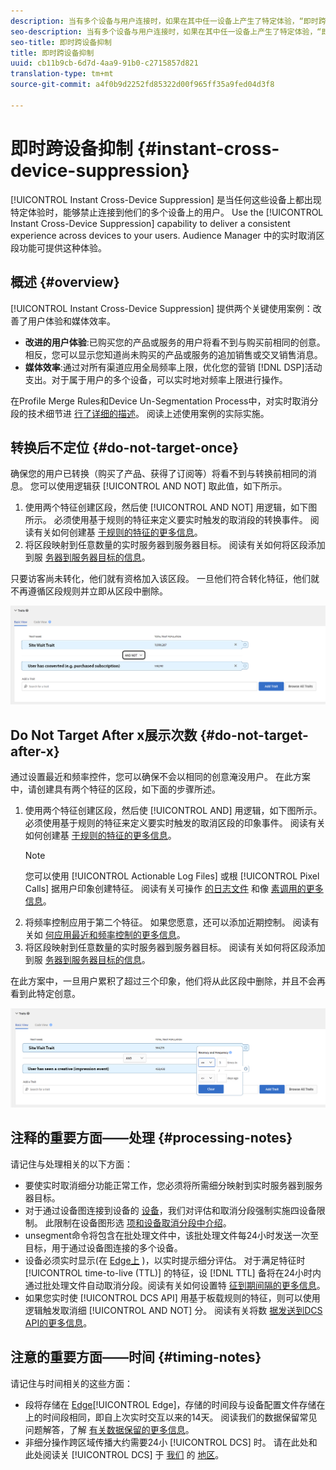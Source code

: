 ```yaml
---
description: 当有多个设备与用户连接时，如果在其中任一设备上产生了特定体验，“即时跨设备抑制”功能会禁止这些设备上的用户。使用这项“即时跨设备抑制”功能，可为您的用户提供一致的跨设备体验。Audience Manager 中的实时取消区段功能可提供这种体验。
seo-description: 当有多个设备与用户连接时，如果在其中任一设备上产生了特定体验，“即时跨设备抑制”功能会禁止这些设备上的用户。使用这项“即时跨设备抑制”功能，可为您的用户提供一致的跨设备体验。Audience Manager 中的实时取消区段功能可提供这种体验。
seo-title: 即时跨设备抑制
title: 即时跨设备抑制
uuid: cb11b9cb-6d7d-4aa9-91b0-c2715857d821
translation-type: tm+mt
source-git-commit: a4f0b9d2252fd85322d00f965ff35a9fed04d3f8

---
```



# 即时跨设备抑制 {#instant-cross-device-suppression}

[!UICONTROL Instant Cross-Device Suppression] 是当任何这些设备上都出现特定体验时，能够禁止连接到他们的多个设备上的用户。 Use the [!UICONTROL Instant Cross-Device Suppression] capability to deliver a consistent experience across devices to your users. Audience Manager 中的实时取消区段功能可提供这种体验。

## 概述 {#overview}

[!UICONTROL Instant Cross-Device Suppression] 提供两个关键使用案例：改善了用户体验和媒体效率。

* **改进的用户体验**:已购买您的产品或服务的用户将看不到与购买前相同的创意。 相反，您可以显示您知道尚未购买的产品或服务的追加销售或交叉销售消息。
* **媒体效率**:通过对所有渠道应用全局频率上限，优化您的营销 [!DNL DSP]活动支出。对于属于用户的多个设备，可以实时地对频率上限进行操作。

在Profile Merge Rules和Device Un-Segmentation Process中，对实时取消分段的技术细节进 [行了详细的描述](merge-rule-unsegment.md)。 阅读上述使用案例的实际实施。

## 转换后不定位 {#do-not-target-once}

确保您的用户已转换（购买了产品、获得了订阅等）将看不到与转换前相同的消息。 您可以使用逻辑获 [!UICONTROL AND NOT] 取此值，如下所示。

1. 使用两个特征创建区段，然后使 [!UICONTROL AND NOT] 用逻辑，如下图所示。 必须使用基于规则的特征来定义要实时触发的取消段的转换事件。 阅读有关如何创建基 [于规则的特征的更多信息](../traits/create-onboarded-rule-based-traits.md)。
2. 将区段映射到任意数量的实时服务器到服务器目标。 阅读有关如何将区段添加到服 [务器到服务器目标的信息](../destinations/add-edit-segments.md)。

只要访客尚未转化，他们就有资格加入该区段。 一旦他们符合转化特征，他们就不再遵循区段规则并立即从区段中删除。

![](assets/and_not_use_case.png)

## Do Not Target After x展示次数 {#do-not-target-after-x}

通过设置最近和频率控件，您可以确保不会以相同的创意淹没用户。 在此方案中，请创建具有两个特征的区段，如下面的步骤所述。

1. 使用两个特征创建区段，然后使 [!UICONTROL AND] 用逻辑，如下图所示。 必须使用基于规则的特征来定义要实时触发的取消区段的印象事件。 阅读有关如何创建基 [于规则的特征的更多信息](../traits/create-onboarded-rule-based-traits.md)。
   >[!NOTE]
   >
   >您可以使用 [!UICONTROL Actionable Log Files] 或根 [!UICONTROL Pixel Calls] 据用户印象创建特征。 阅读有关可操作 [的日志文件](../../integration/media-data-integration/actionable-log-files.md) 和像 [素调用的更多信息](../../integration/media-data-integration/impression-data-pixels.md)。
2. 将频率控制应用于第二个特征。 如果您愿意，还可以添加近期控制。 阅读有关如 [何应用最近和频率控制的更多信息](../segments/recency-and-frequency.md)。
3. 将区段映射到任意数量的实时服务器到服务器目标。 阅读有关如何将区段添加到服 [务器到服务器目标的信息](../destinations/add-edit-segments.md)。

在此方案中，一旦用户累积了超过三个印象，他们将从此区段中删除，并且不会再看到此特定创意。

![](assets/impressions_use_case.png)

## 注释的重要方面——处理 {#processing-notes}

请记住与处理相关的以下方面：

* 要使实时取消细分功能正常工作，您必须将所需细分映射到实时服务器到服务器目标。
* 对于通过设备图连接到设备的 [设备](profile-link-use-case.md#recommendations)，我们对评估和取消分段强制实施四设备限制。 此限制在设备图形选 [项和设备取消分段中介绍](merge-rule-unsegment.md#device-graph-options-unsegmentation)&#x200B;。
* unsegment命令将包含在批处理文件中，该批处理文件每24小时发送一次至目标，用于通过设备图连接的多个设备。
* 设备必须实时显示(在 [Edge上](../../reference/system-components/components-edge.md) )，以实时提示细分评估。 对于满足特征时 [!UICONTROL time-to-live (TTL)] 的特征，设 [!DNL TTL] 备将在24小时内通过批处理文件自动取消分段&#x200B;。阅读有关如何设置特 [征到期间隔的更多信息](../traits/create-onboarded-rule-based-traits.md#set-expiration-interval)。
* 如果您实时使 [!UICONTROL DCS API] 用基于板载规则的特征，则可以使用逻辑触发取消细 [!UICONTROL AND NOT] 分。 阅读有关将数 [据发送到DCS API的更多信息](../../api/dcs-intro/dcs-event-calls/dcs-url-send.md)&#x200B;。

## 注意的重要方面——时间 {#timing-notes}

请记住与时间相关的这些方面：

* 段将存储在 [Edge](../../reference/system-components/components-edge.md)[!UICONTROL Edge]，存储的时间段与设备配置文件存储在上的时间段相同，即自上次实时交互以来的14天。 阅读我们的数据保留常见问题解答，了解 [有关数据保留的更多信息](../../faq/faq-privacy.md#data-retention-faq)。
* 非细分操作跨区域传播大约需要24小 [!UICONTROL DCS] 时。 请在此处和此处阅读关 [!UICONTROL DCS] 于 [我们](../..//reference/system-components/components-data-collection.md) 的 [地区](../../api/dcs-intro/dcs-api-reference/dcs-regions.md)。
